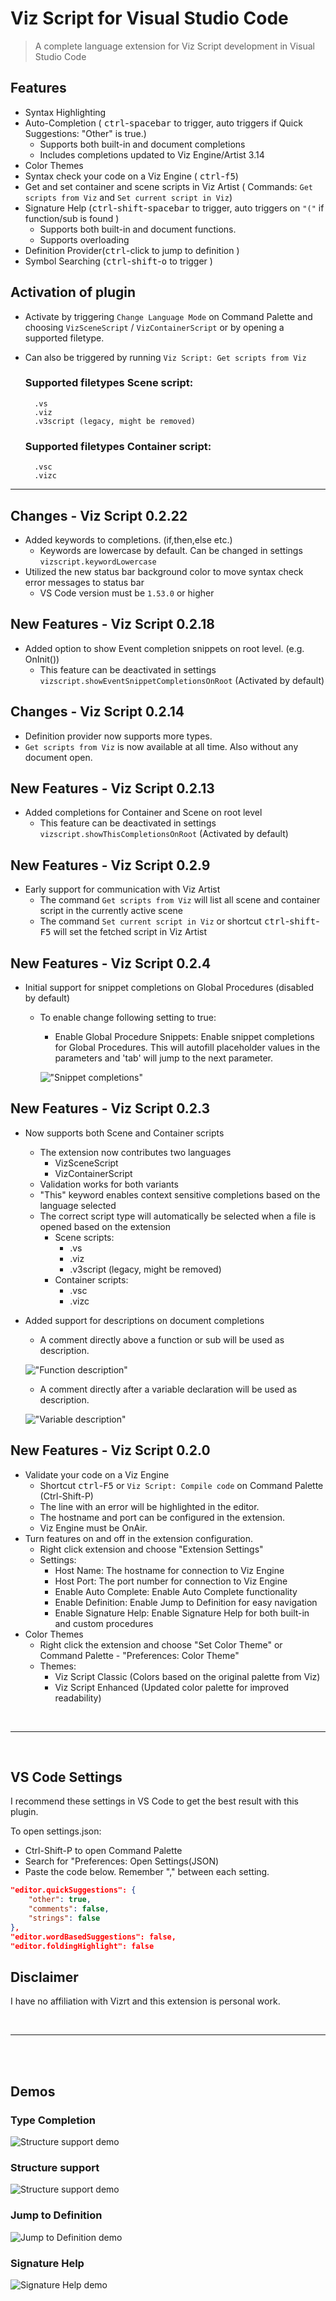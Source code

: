 # Viz Script for Visual Studio Code

> A complete language extension for Viz Script development in Visual Studio Code

## Features
* Syntax Highlighting
* Auto-Completion ( <kbd>ctrl</kbd>-<kbd>spacebar</kbd> to trigger, auto triggers if Quick Suggestions: "Other" is true.)
  * Supports both built-in and document completions
  * Includes completions updated to Viz Engine/Artist 3.14
* Color Themes
* Syntax check your code on a Viz Engine ( <kbd>ctrl</kbd>-<kbd>f5</kbd>)
* Get and set container and scene scripts in Viz Artist ( Commands: `Get scripts from Viz`  and  `Set current script in Viz`)
* Signature Help (<kbd>ctrl</kbd>-<kbd>shift</kbd>-<kbd>spacebar</kbd> to trigger, auto triggers on `"("` if function/sub is found ) 
  * Supports both built-in and document functions. 
  * Supports overloading
* Definition Provider(<kbd>ctrl</kbd>-click to jump to definition )
* Symbol Searching (<kbd>ctrl</kbd>-<kbd>shift</kbd>-<kbd>o</kbd> to trigger )

## Activation of plugin
* Activate by triggering `Change Language Mode` on Command Palette and choosing `VizSceneScript` / `VizContainerScript` or by opening a supported filetype.
* Can also be triggered by running `Viz Script: Get scripts from Viz`

    ### Supported filetypes Scene script:
        .vs
        .viz
        .v3script (legacy, might be removed)

    ### Supported filetypes Container script:
        .vsc
        .vizc


----------

## Changes - Viz Script 0.2.22
* Added keywords to completions. (if,then,else etc.)
	* Keywords are lowercase by default. Can be changed in settings `vizscript.keywordLowercase`
* Utilized the new status bar background color to move syntax check error messages to status bar
  * VS Code version must be `1.53.0` or higher 

## New Features - Viz Script 0.2.18
* Added option to show Event completion snippets on root level. (e.g. OnInit())
	* This feature can be deactivated in settings `vizscript.showEventSnippetCompletionsOnRoot` (Activated by default)

## Changes - Viz Script 0.2.14
* Definition provider now supports more types.
* `Get scripts from Viz` is now available at all time. Also without any document open.

## New Features - Viz Script 0.2.13
* Added completions for Container and Scene on root level
  * This feature can be deactivated in settings `vizscript.showThisCompletionsOnRoot` (Activated by default)

## New Features - Viz Script 0.2.9
* Early support for communication with Viz Artist
  * The command `Get scripts from Viz` will list all scene and container script in the currently active scene
  * The command `Set current script in Viz` or shortcut <kbd>ctrl</kbd>-<kbd>shift</kbd>-<kbd>F5</kbd> will set the fetched script in Viz Artist


## New Features - Viz Script 0.2.4
* Initial support for snippet completions on Global Procedures (disabled by default)
    * To enable change following setting to true:
        * Enable Global Procedure Snippets: Enable snippet completions for Global Procedures. This will autofill placeholder values in the parameters and 'tab' will jump to the next parameter.

         !["Snippet completions"](images/snippet_completions.png)

## New Features - Viz Script 0.2.3
* Now supports both Scene and Container scripts
    * The extension now contributes two languages
        * VizSceneScript
        * VizContainerScript
    * Validation works for both variants
    * "This" keyword enables context sensitive completions based on the language selected
    * The correct script type will automatically be selected when a file is opened based on the extension
        * Scene scripts:
            * .vs
            * .viz
            * .v3script (legacy, might be removed)
        * Container scripts:
            * .vsc
            * .vizc

* Added support for descriptions on document completions
    * A comment directly above a function or sub will be used as description.

    !["Function description"](images/function_description.png)
     * A comment directly after a variable declaration will be used as description.

    !["Variable description"](images/variable_description.png)

## New Features - Viz Script 0.2.0
* Validate your code on a Viz Engine
    * Shortcut <kbd>ctrl</kbd>-<kbd>F5</kbd> or `Viz Script: Compile code` on Command Palette (Ctrl-Shift-P)
    * The line with an error will be highlighted in the editor.
    * The hostname and port can be configured in the extension.
    * Viz Engine must be OnAir.
* Turn features on and off in the extension configuration.
    * Right click extension and choose "Extension Settings"
    * Settings:
        * Host Name: The hostname for connection to Viz Engine
        * Host Port: The port number for connection to Viz Engine
        * Enable Auto Complete: Enable Auto Complete functionality
        * Enable Definition: Enable Jump to Definition for easy navigation
        * Enable Signature Help: Enable Signature Help for both built-in and custom procedures
* Color Themes
    * Right click the extension and choose "Set Color Theme" or Command Palette - "Preferences: Color Theme"
    * Themes:
        * Viz Script Classic (Colors based on the original palette from Viz)
        * Viz Script Enhanced (Updated color palette for improved readability)


<br>

---

<br>

## VS Code Settings
I recommend these settings in VS Code to get the best result with this plugin.

To open settings.json:
* Ctrl-Shift-P to open Command Palette
* Search for "Preferences: Open Settings(JSON)
* Paste the code below. Remember "," between each setting.

```json
"editor.quickSuggestions": {
    "other": true,
    "comments": false,
    "strings": false
},
"editor.wordBasedSuggestions": false,
"editor.foldingHighlight": false
```


## Disclaimer
I have no affiliation with Vizrt and this extension is personal work.

<br>

---

<br>
<br>

## Demos

### Type Completion
![Structure support demo](images/TypeCompletion.gif)

### Structure support
![Structure support demo](images/StructureSupport.gif)

### Jump to Definition
![Jump to Definition demo](images/JumpToDefinition.gif)

### Signature Help
![Signature Help demo](images/SignatureHelp.gif)
